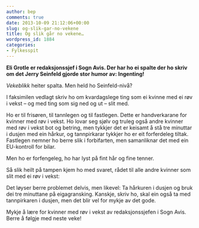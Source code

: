 ```yaml
---
author: bep
comments: true
date: 2013-10-09 21:12:06+00:00
slug: og-slik-gar-no-vekene
title: Og slik går no vekene…
wordpress_id: 1884
categories:
- Fylkesspit
---
```


**Eli Grotle er redaksjonssjef i Sogn Avis. Der har ho ei spalte der ho skriv om det Jerry Seinfeld gjorde stor humor av: Ingenting!**

_Vekeblikk_ heiter spalta. Men held ho Seinfeld-nivå?

I faksimilen vedlagt skriv ho om kvardagslege ting som ei kvinne med ei røv i vekst – og med ting som sig ned og ut – slit med.

Ho er til frisøren, til tannlegen og til fastlegen. Dette er handverkarane for kvinner med røv i vekst. Ho lovar seg sjølv og truleg også andre kvinner med røv i vekst bot og betring, men tykkjer det er keisamt å stå tre minuttar i dusjen med ein hårkur, og tannpirkarar tykkjer ho er eit forferdeleg tiltak. Fastlegen nemner ho berre slik i forbifarten, men samanliknar det med ein EU-kontroll for bilar.

Men ho er forfengeleg, ho har lyst på fint hår og fine tenner.

Så slik heilt på tampen kjem ho med svaret, rådet til alle andre kvinner som slit med ei røv i vekst:

Det løyser berre problemet delvis, men likevel: Ta hårkuren i dusjen og bruk dei tre minuttane på eigagransking. Kanskje, skriv ho, skal ein også ta med tannpirkaren i dusjen, men det blir vel for mykje av det gode.

Mykje å lære for kvinner med røv i vekst av redaksjonssjefen i Sogn Avis. Berre å følgje med neste veke!
